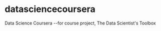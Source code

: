 datasciencecoursera
===================

Data Science Coursera --for course project, The Data Scientist's Toolbox
